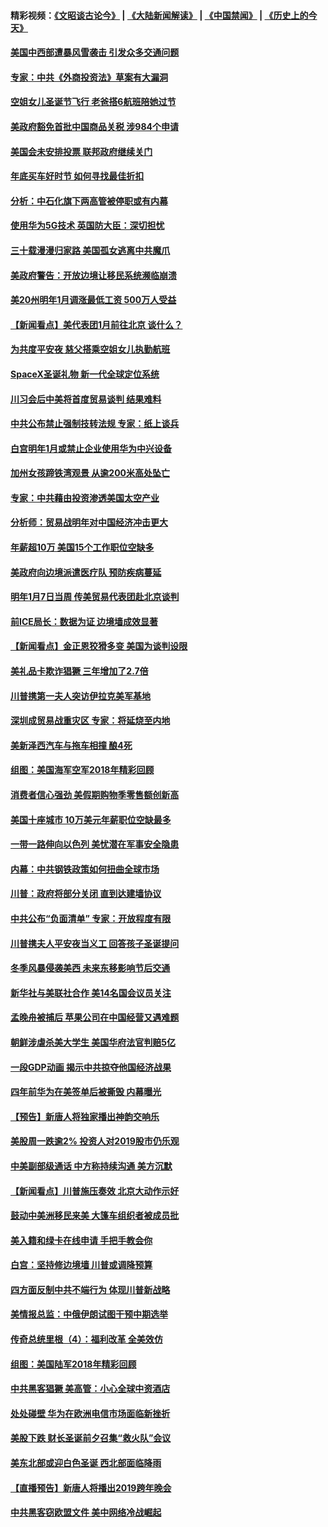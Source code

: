 #### 精彩视频：[《文昭谈古论今》](https://github.com/gfw-breaker/wenzhao/blob/master/README.md?t=12281531) | [《大陆新闻解读》](https://github.com/gfw-breaker/ntdtv-comedy/blob/master/README.md?t=12281531) | [《中国禁闻》](https://github.com/gfw-breaker/ntdtv-news/blob/master/README.md?t=12281531) | [《历史上的今天》](https://github.com/gfw-breaker/today-in-history/blob/master/README.md?t=12281531) 

#### [美国中西部遭暴风雪袭击 引发众多交通问题](../pages/nsc412/n10938423.md?t=12281531) 

#### [专家：中共《外商投资法》草案有大漏洞](../pages/nsc412/n10936926.md?t=12281531) 

#### [空姐女儿圣诞节飞行 老爸搭6航班陪她过节](../pages/nsc412/n10937569.md?t=12281531) 

#### [美政府豁免首批中国商品关税 涉984个申请](../pages/nsc412/n10937177.md?t=12281531) 

#### [美国会未安排投票 联邦政府继续关门](../pages/nsc412/n10936951.md?t=12281531) 

#### [年底买车好时节 如何寻找最佳折扣](../pages/nsc412/n10936868.md?t=12281531) 

#### [分析：中石化旗下两高管被停职或有内幕](../pages/nsc412/n10936480.md?t=12281531) 

#### [使用华为5G技术 英国防大臣：深切担忧](../pages/nsc412/n10936847.md?t=12281531) 

#### [三十载漫漫归家路 美国孤女逃离中共魔爪](../pages/nsc412/n10936863.md?t=12281531) 

#### [美政府警告：开放边境让移民系统濒临崩溃](../pages/nsc412/n10936858.md?t=12281531) 

#### [美20州明年1月调涨最低工资 500万人受益](../pages/nsc412/n10936813.md?t=12281531) 

#### [【新闻看点】美代表团1月前往北京 谈什么？](../pages/nsc412/n10936420.md?t=12281531) 

#### [为共度平安夜 慈父搭乘空姐女儿执勤航班](../pages/nsc412/n10936619.md?t=12281531) 

#### [SpaceX圣诞礼物 新一代全球定位系统](../pages/nsc412/n10936794.md?t=12281531) 

#### [川习会后中美将首度贸易谈判 结果难料](../pages/nsc412/n10936366.md?t=12281531) 

#### [中共公布禁止强制技转法规 专家：纸上谈兵](../pages/nsc412/n10936522.md?t=12281531) 

#### [白宫明年1月或禁止企业使用华为中兴设备](../pages/nsc412/n10936276.md?t=12281531) 

#### [加州女孩蹄铁湾观景 从逾200米高处坠亡](../pages/nsc412/n10935708.md?t=12281531) 

#### [专家：中共藉由投资渗透美国太空产业](../pages/nsc412/n10935605.md?t=12281531) 

#### [分析师：贸易战明年对中国经济冲击更大](../pages/nsc412/n10934732.md?t=12281531) 

#### [年薪超10万 美国15个工作职位空缺多](../pages/nsc412/n10934753.md?t=12281531) 

#### [美政府向边境派遣医疗队 预防疾病蔓延](../pages/nsc412/n10934482.md?t=12281531) 

#### [明年1月7日当周 传美贸易代表团赴北京谈判](../pages/nsc412/n10934528.md?t=12281531) 

#### [前ICE局长：数据为证 边境墙成效显著](../pages/nsc412/n10934433.md?t=12281531) 

#### [【新闻看点】金正恩狡猾多变 美国为谈判设限](../pages/nsc412/n10934183.md?t=12281531) 

#### [美礼品卡欺诈猖獗 三年增加了2.7倍](../pages/nsc412/n10934218.md?t=12281531) 

#### [川普携第一夫人突访伊拉克美军基地](../pages/nsc412/n10934352.md?t=12281531) 

#### [深圳成贸易战重灾区 专家：将延烧至内地](../pages/nsc412/n10934053.md?t=12281531) 

#### [美新泽西汽车与拖车相撞 酿4死](../pages/nsc412/n10933905.md?t=12281531) 

#### [组图：美国海军空军2018年精彩回顾](../pages/nsc412/n10933462.md?t=12281531) 

#### [消费者信心强劲 美假期购物季零售额创新高](../pages/nsc412/n10932860.md?t=12281531) 

#### [美国十座城市 10万美元年薪职位空缺最多](../pages/nsc412/n10927195.md?t=12281531) 

#### [一带一路伸向以色列 美忧潜在军事安全隐患](../pages/nsc412/n10932712.md?t=12281531) 

#### [内幕：中共钢铁政策如何扭曲全球市场](../pages/nsc412/n10932207.md?t=12281531) 

#### [川普：政府将部分关闭 直到达建墙协议](../pages/nsc412/n10932554.md?t=12281531) 

#### [中共公布“负面清单” 专家：开放程度有限](../pages/nsc412/n10932450.md?t=12281531) 

#### [川普携夫人平安夜当义工 回答孩子圣诞提问](../pages/nsc412/n10932348.md?t=12281531) 

#### [冬季风暴侵袭美西 未来东移影响节后交通](../pages/nsc412/n10932328.md?t=12281531) 

#### [新华社与美联社合作 美14名国会议员关注](../pages/nsc412/n10932196.md?t=12281531) 

#### [孟晚舟被捕后 苹果公司在中国经营又遇难题](../pages/nsc412/n10931515.md?t=12281531) 

#### [朝鲜涉虐杀美大学生 美国华府法官判赔5亿](../pages/nsc412/n10931032.md?t=12281531) 

#### [一段GDP动画 揭示中共掠夺他国经济战果](../pages/nsc412/n10930922.md?t=12281531) 

#### [四年前华为在美签单后被撕毁 内幕曝光](../pages/nsc412/n10930781.md?t=12281531) 

#### [【预告】新唐人将独家播出神韵交响乐](../pages/nsc412/n10912037.md?t=12281531) 

#### [美股周一跌逾2% 投资人对2019股市仍乐观](../pages/nsc412/n10930753.md?t=12281531) 

#### [中美副部级通话 中方称持续沟通 美方沉默](../pages/nsc412/n10930456.md?t=12281531) 

#### [【新闻看点】川普施压奏效 北京大动作示好](../pages/nsc412/n10930510.md?t=12281531) 

#### [鼓动中美洲移民来美 大篷车组织者被成员批](../pages/nsc412/n10930604.md?t=12281531) 

#### [美入籍和绿卡在线申请 手把手教会你](../pages/nsc412/n10930508.md?t=12281531) 

#### [白宫：坚持修边境墙 川普或调降预算](../pages/nsc412/n10930585.md?t=12281531) 

#### [四方面反制中共不端行为 体现川普新战略](../pages/nsc412/n10930171.md?t=12281531) 

#### [美情报总监：中俄伊朗试图干预中期选举](../pages/nsc412/n10930391.md?t=12281531) 

#### [传奇总统里根（4）：福利改革 全美效仿](../pages/nsc412/n10929549.md?t=12281531) 

#### [组图：美国陆军2018年精彩回顾](../pages/nsc412/n10929712.md?t=12281531) 

#### [中共黑客猖獗 美高管：小心全球中资酒店](../pages/nsc412/n10929251.md?t=12281531) 

#### [处处碰壁 华为在欧洲电信市场面临新挫折](../pages/nsc412/n10929057.md?t=12281531) 

#### [美股下跌 财长圣诞前夕召集“救火队”会议](../pages/nsc412/n10928985.md?t=12281531) 

#### [美东北部或迎白色圣诞 西北部面临降雨](../pages/nsc412/n10928688.md?t=12281531) 

#### [【直播预告】新唐人将播出2019跨年晚会](../pages/nsc412/n10921399.md?t=12281531) 

#### [中共黑客窃欧盟文件 美中网络冷战崛起](../pages/nsc412/n10928801.md?t=12281531) 

